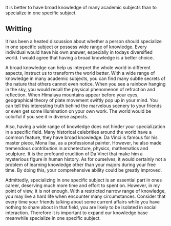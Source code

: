 It is better to have broad knowledge of many academic subjects than to specialize in one specific subject.

## Writting
It has been a heated discussion about whether a person should specialize in one specific subject or possess wide range of knowledge. Every individual would have his own answer, especially in todays diversified world. I would agree that having a broad knowledge is a better choice.  

A broad knowledge can help us interpret the whole world in different aspects, instruct us to transform the world better. With a wide range of knowledge in many academic subjects, you can find many subtle secrets of the nature that others cannot even notice. When you see a rainbow hanging in the sky, you would recall the physical phenomenon of refraction and reflection. When Himalaya mountains appear before your eyes, geographical theory of plate movement swiftly pop up in your mind. You can tell this interesting truth behind the marvelous scenery to your friends or even get some illumination on your own work. The world would be colorful if you see it in diverse aspects.


Also, having a wide range of knowledge does not hinder your specialization in a specific field. Many historical celebrities around the world have a common feature, they have broad knowledge. Da Vinci is famous for his master piece, Mona lisa, as a professional painter. However, he also made tremendous contribution in archetecture, physics, mathematics and sculpture. It is the profound erudition of Da Vinci that make him a mysterious figure in human history. As for ourselves, it would certainly not a problem of learning knowledge other than your majors during your free time. By doing this, your comprehensive ability could be greatly improved. 

Admittedly, specializing in one specific subject is an essential part in ones career, deserving much more time and effort to spent on. However, in my point of view, it is not enough. With a restricted narrow range of knowledge, you may live a hard life when encounter many circumstances. Consider that every time your friends talking about some current affairs while you have nothing to share about in that field, you are likely to be isolated in social interaction. Therefore it is important to expand our knowledge base meanwhile specialize in one specific subject. 










